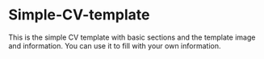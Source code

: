 # Simple-CV-template
This is the simple CV template with basic sections and the template image and information. You can use it to fill with your own information.

